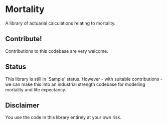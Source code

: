 # Mortality #

A library of actuarial calculations relating to mortality.

## Contribute! ##

Contributions to this codebase are very welcome.

## Status ##

This library is still in 'Sample' status.  However - with suitable contributions - we can make this into an industrial strength codebase for modelling mortality and life expectancy.

## Disclaimer ##

You use the code in this library entirely at your own risk.
